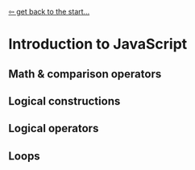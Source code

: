 [&#8678; get back to the start...](../README.md)
# Introduction to JavaScript

## Math & comparison operators

## Logical constructions

## Logical operators

## Loops
